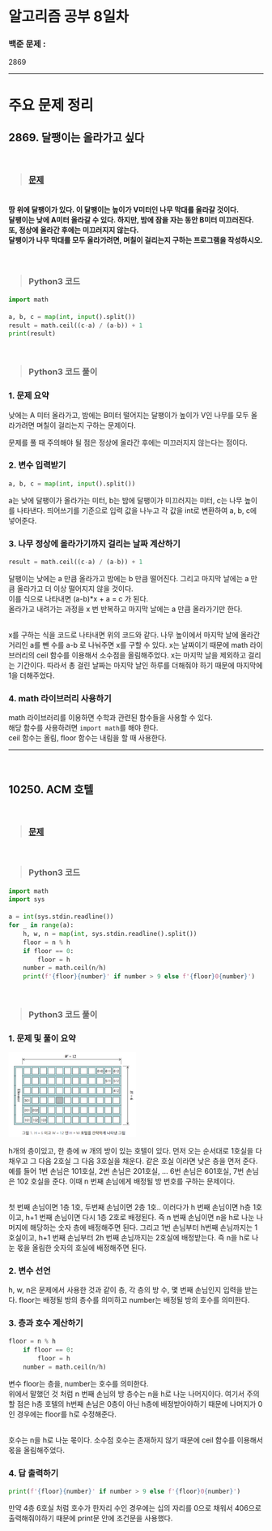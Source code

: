 # 알고리즘 공부 8일차

### 백준 문제 :

2869

---

# 주요 문제 정리

## 2869. 달팽이는 올라가고 싶다

<br/>

> ### [문제](https://www.acmicpc.net/problem/2869)

#### <br/>땅 위에 달팽이가 있다. 이 달팽이는 높이가 V미터인 나무 막대를 올라갈 것이다. <br/>달팽이는 낮에 A미터 올라갈 수 있다. 하지만, 밤에 잠을 자는 동안 B미터 미끄러진다. 또, 정상에 올라간 후에는 미끄러지지 않는다.<br/>달팽이가 나무 막대를 모두 올라가려면, 며칠이 걸리는지 구하는 프로그램을 작성하시오.

<br/>

> ### Python3 코드

```python
import math

a, b, c = map(int, input().split())
result = math.ceil((c-a) / (a-b)) + 1
print(result)

```

<br/>

> ### Python3 코드 풀이

### 1. 문제 요약

낮에는 A 미터 올라가고, 밤에는 B미터 떨어지는 달팽이가 높이가 V인 나무를 모두 올라가려면 며칠이 걸리는지 구하는 문제이다.

문제를 풀 때 주의해야 될 점은 정상에 올라간 후에는 미끄러지지 않는다는 점이다.

### 2. 변수 입력받기

```python
a, b, c = map(int, input().split())
```

a는 낮에 달팽이가 올라가는 미터, b는 밤에 달팽이가 미끄러지는 미터, c는 나무 높이를 나타낸다.
띄어쓰기를 기준으로 입력 값을 나누고 각 값을 int로 변환하여 a, b, c에 넣어준다.

### 3. 나무 정상에 올라가기까지 걸리는 날짜 계산하기

```python
result = math.ceil((c-a) / (a-b)) + 1
```

달팽이는 낮에는 a 만큼 올라가고 밤에는 b 만큼 떨어진다. 그리고 마지막 날에는 a 만큼 올라가고 더 이상 떨어지지 않을 것이다. <br/>이를 식으로 나타내면 (a-b)\*x + a = c 가 된다. <br/>올라가고 내려가는 과정을 x 번 반복하고 마지막 날에는 a 만큼 올라가기만 한다.

<br/>
x를 구하는 식을 코드로 나타내면 위의 코드와 같다. 나무 높이에서 마지막 날에 올라간 거리인 a를 뺀 수를 a-b 로 나눠주면 x를 구할 수 있다. x는 날짜이기 때문에 math 라이브러리의 ceil 함수를 이용해서 소수점을 올림해주었다. x는 마지막 날을 제외하고 걸리는 기간이다. 따라서 총 걸린 날짜는 마지막 날인 하루를 더해줘야 하기 때문에 마지막에 1을 더해주었다.

### 4. math 라이브러리 사용하기

math 라이브러리를 이용하면 수학과 관련된 함수들을 사용할 수 있다.
<br/>해당 함수를 사용하려면 `import math`를 해야 한다.
<br/>ceil 함수는 올림, floor 함수는 내림을 할 때 사용한다.

---

<br/>

## 10250. ACM 호텔

<br/>

> ### [문제](https://www.acmicpc.net/problem/10250)

<br/>

> ### Python3 코드

```python
import math
import sys

a = int(sys.stdin.readline())
for _ in range(a):
    h, w, n = map(int, sys.stdin.readline().split())
    floor = n % h
    if floor == 0:
        floor = h
    number = math.ceil(n/h)
    print(f'{floor}{number}' if number > 9 else f'{floor}0{number}')
```

<br/>

> ### Python3 코드 풀이

### 1. 문제 및 풀이 요약

<img src="./Image/10250.PNG"  width="50%" height="50%"/>

h개의 층이있고, 한 층에 w 개의 방이 있는 호텔이 있다. 먼저 오는 순서대로 1호실을 다 채우고 그 다음 2호실 그 다음 3호실을 채운다. 같은 호실 이라면 낮은 층을 먼저 준다. 예를 들어 1번 손님은 101호실, 2번 손님은 201호실, ... 6번 손님은 601호실, 7번 손님은 102 호실을 준다.
이때 n 번째 손님에게 배정될 방 번호를 구하는 문제이다.

<br/> 첫 번째 손님이면 1층 1호, 두번째 손님이면 2층 1호.. 이러다가 h 번째 손님이면 h층 1호이고, h+1 번째 손님이면 다시 1층 2호로 배정된다. 즉 n 번째 손님이면 n을 h로 나눈 나머지에 해당하는 숫자 층에 배정해주면 된다. 그리고 1번 손님부터 h번째 손님까지는 1호실이고, h+1 번째 손님부터 2h 번째 손님까지는 2호실에 배정받는다. 즉 n을 h로 나눈 몫을 올림한 숫자의 호실에 배정해주면 된다.

### 2. 변수 선언

h, w, n은 문제에서 사용한 것과 같이 층, 각 층의 방 수, 몇 번째 손님인지 입력을 받는다.
floor는 배정될 방의 층수를 의미하고 number는 배정될 방의 호수를 의미한다.

### 3. 층과 호수 계산하기

```python
floor = n % h
    if floor == 0:
        floor = h
    number = math.ceil(n/h)
```

변수 floor는 층을, number는 호수를 의미한다.
<br/>위에서 말했던 것 처럼 n 번째 손님의 방 층수는 n을 h로 나눈 나머지이다. 여기서 주의할 점은 h층 호텔의 h번째 손님은 0층이 아닌 h층에 배정받아야하기 때문에 나머지가 0인 경우에는 floor를 h로 수정해준다.

<br/>호수는 n을 h로 나눈 몫이다. 소수점 호수는 존재하지 않기 때문에 ceil 함수를 이용해서 몫을 올림해주었다.

### 4. 답 출력하기

```python
print(f'{floor}{number}' if number > 9 else f'{floor}0{number}')
```

만약 4층 6호실 처럼 호수가 한자리 수인 경우에는 십의 자리를 0으로 채워서 406으로 출력해줘야하기 때문에 print문 안에 조건문을 사용했다.
